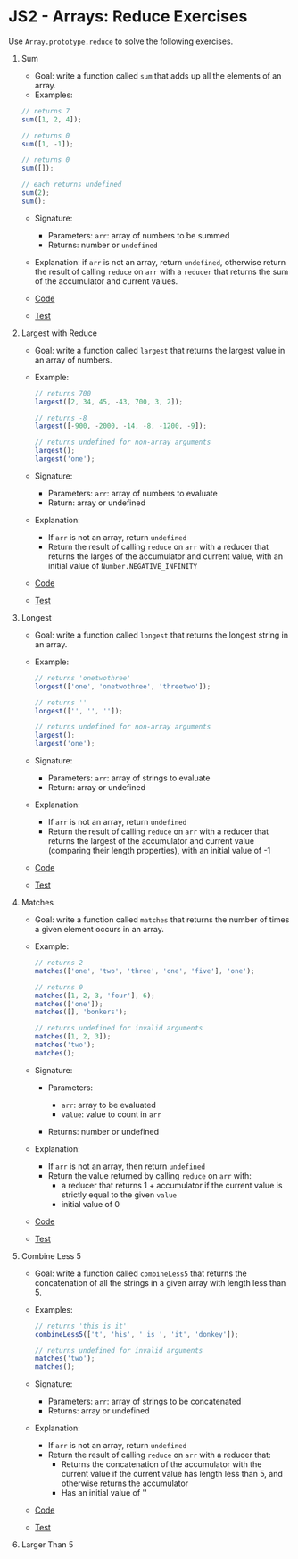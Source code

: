 # JS2 - Arrays: Reduce Exercises

Use `Array.prototype.reduce` to solve the following exercises.

1. Sum

   - Goal: write a function called `sum` that adds up all the elements of an array.
   - Examples:

   ```js
   // returns 7
   sum([1, 2, 4]);

   // returns 0
   sum([1, -1]);

   // returns 0
   sum([]);

   // each returns undefined
   sum(2);
   sum();
   ```

   - Signature:

     - Parameters: `arr`: array of numbers to be summed
     - Returns: number or `undefined`

   - Explanation: if `arr` is not an array, return `undefined`, otherwise return the result of calling `reduce` on `arr` with a `reducer` that returns the sum of the accumulator and current values.
   - [Code](sum.js)
   - [Test](sum.test.js)

2. Largest with Reduce

   - Goal: write a function called `largest` that returns the largest value in an array of numbers.
   - Example:

     ```js
     // returns 700
     largest([2, 34, 45, -43, 700, 3, 2]);

     // returns -8
     largest([-900, -2000, -14, -8, -1200, -9]);

     // returns undefined for non-array arguments
     largest();
     largest('one');
     ```

   - Signature:

     - Parameters: `arr`: array of numbers to evaluate
     - Return: array or undefined

   - Explanation:

     - If `arr` is not an array, return `undefined`
     - Return the result of calling `reduce` on `arr` with a reducer that returns the larges of the accumulator and current value, with an initial value of `Number.NEGATIVE_INFINITY`

   - [Code](largest.js)
   - [Test](largest.test.js)

3. Longest

   - Goal: write a function called `longest` that returns the longest string in an array.
   - Example:

     ```js
     // returns 'onetwothree'
     longest(['one', 'onetwothree', 'threetwo']);

     // returns ''
     longest(['', '', '']);

     // returns undefined for non-array arguments
     largest();
     largest('one');
     ```

   - Signature:

     - Parameters: `arr`: array of strings to evaluate
     - Return: array or undefined

   - Explanation:

     - If `arr` is not an array, return `undefined`
     - Return the result of calling `reduce` on `arr` with a reducer that returns the largest of the accumulator and current value (comparing their length properties), with an initial value of -1

   - [Code](longest.js)
   - [Test](longest.test.js)

4. Matches

   - Goal: write a function called `matches` that returns the number of times a given element occurs in an array.
   - Example:

     ```js
     // returns 2
     matches(['one', 'two', 'three', 'one', 'five'], 'one');

     // returns 0
     matches([1, 2, 3, 'four'], 6);
     matches(['one']);
     matches([], 'bonkers');

     // returns undefined for invalid arguments
     matches([1, 2, 3]);
     matches('two');
     matches();
     ```

   - Signature:

     - Parameters:

       - `arr`: array to be evaluated
       - `value`: value to count in `arr`

     - Returns: number or undefined

   - Explanation:

     - If `arr` is not an array, then return `undefined`
     - Return the value returned by calling `reduce` on `arr` with:
       - a reducer that returns 1 + accumulator if the current value is strictly equal to the given `value`
       - initial value of 0

   - [Code](matches.js)
   - [Test](matches.test.js)

5. Combine Less 5

   - Goal: write a function called `combineLess5` that returns the concatenation of all the strings in a given array with length less than 5.
   - Examples:

     ```js
     // returns 'this is it'
     combineLess5(['t', 'his', ' is ', 'it', 'donkey']);

     // returns undefined for invalid arguments
     matches('two');
     matches();
     ```

   - Signature:

     - Parameters: `arr`: array of strings to be concatenated
     - Returns: array or undefined

   - Explanation:

     - If `arr` is not an array, return `undefined`
     - Return the result of calling `reduce` on `arr` with a reducer that:
       - Returns the concatenation of the accumulator with the current value if the current value has length less than 5, and otherwise returns the accumulator
       - Has an initial value of ''

   - [Code](combine-less-5.js)
   - [Test](combine-less-5.test.js)

6. Larger Than 5
